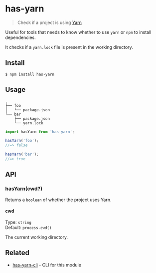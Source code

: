 # has-yarn

> Check if a project is using [Yarn](https://yarnpkg.com)

Useful for tools that needs to know whether to use `yarn` or `npm` to install dependencies.

It checks if a `yarn.lock` file is present in the working directory.

## Install

```
$ npm install has-yarn
```

## Usage

```
.
├── foo
│   └── package.json
└── bar
    ├── package.json
    └── yarn.lock
```

```js
import hasYarn from 'has-yarn';

hasYarn('foo');
//=> false

hasYarn('bar');
//=> true
```

## API

### hasYarn(cwd?)

Returns a `boolean` of whether the project uses Yarn.

#### cwd

Type: `string`\
Default: `process.cwd()`

The current working directory.

## Related

- [has-yarn-cli](https://github.com/sindresorhus/has-yarn-cli) - CLI for this module

